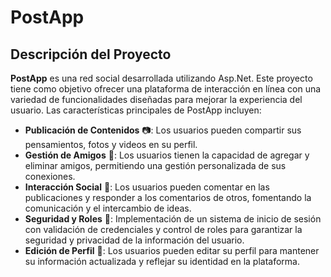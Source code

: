 # PostApp
## Descripción del Proyecto

**PostApp** es una red social desarrollada utilizando Asp.Net. Este proyecto tiene como objetivo ofrecer una plataforma de interacción en línea con una variedad de funcionalidades diseñadas para mejorar la experiencia del usuario. Las características principales de PostApp incluyen:

- **Publicación de Contenidos** 📷: Los usuarios pueden compartir sus pensamientos, fotos y videos en su perfil.
- **Gestión de Amigos** 👥: Los usuarios tienen la capacidad de agregar y eliminar amigos, permitiendo una gestión personalizada de sus conexiones.
- **Interacción Social** 💬: Los usuarios pueden comentar en las publicaciones y responder a los comentarios de otros, fomentando la comunicación y el intercambio de ideas.
- **Seguridad y Roles** 🔐: Implementación de un sistema de inicio de sesión con validación de credenciales y control de roles para garantizar la seguridad y privacidad de la información del usuario.
- **Edición de Perfil** 👤: Los usuarios pueden editar su perfil para mantener su información actualizada y reflejar su identidad en la plataforma.
